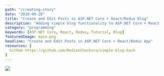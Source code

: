 ```yaml
---
path: "/creating-story"
date: "2018-09-28"
title: "Create and Edit Posts in ASP.NET Core + React/Redux Blog"
description: "Adding simple blog functionality to ASP.NET Core + React app"
category: "programming"
keywords: [ASP.NET Core, React, Redux, Tutorial, Blog]
featuredImage: main.png
headline: "Create and Edit Posts in ASP.NET Core + React/Redux App"
resources: [
  GitHub https://github.com/RodionChachura/simple-blog-back
]
---
```


![](/main.png)
